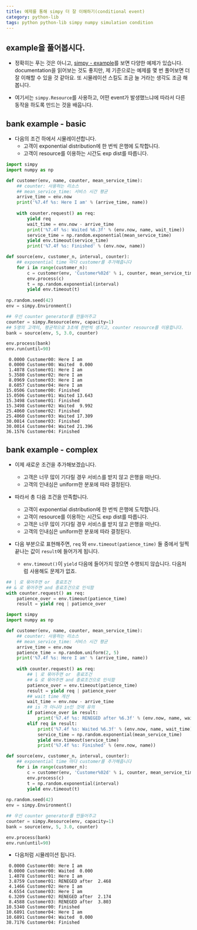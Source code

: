 ```yaml
---
title: 예제를 통해 simpy 더 잘 이해하기(conditional event)
category: python-lib
tags: python python-lib simpy numpy simulation condition
---
```


## example을 풀어봅시다.

- 정확히는 푸는 것은 아니고, [simpy - example](http://simpy.readthedocs.io/en/latest/examples/index.html)를 보면 다양한 예제가 있습니다. documentation을 읽어보는 것도 좋지만, 제 기준으로는 예제를 몇 번 풀어보면 더 잘 이해할 수 있을 것 같아요. 또 시뮬레이션 스킬도 조금 늘 거라는 생각도 조금 해봅니다. 

- 여기서는 `simpy.Resource`를 사용하고, 어떤 event가 발생했느냐에 따라서 다른 동작을 하도록 만드는 것을 배웁니다. 

## bank example - basic 

- 다음의 조건 하에서 시뮬레이션합니다. 
    - 고객이 exponential distribution에 한 번씩 은행에 도착합니다. 
    - 고객이 resource를 이용하는 시간도 exp dist를 따릅니다.

```python
import simpy 
import numpy as np 

def customer(env, name, counter, mean_service_time):
    ## counter: 사용하는 리소스 
    ## mean_service_time: 서비스 시간 평균 
    arrive_time = env.now
    print('%7.4f %s: Here I am' % (arrive_time, name))
    
    with counter.request() as req:
        yield req 
        wait_time = env.now - arrive_time
        print('%7.4f %s: Waited %6.3f' % (env.now, name, wait_time))
        service_time = np.random.exponential(mean_service_time)
        yield env.timeout(service_time)
        print('%7.4f %s: Finished' % (env.now, name))

def source(env, customer_n, interval, counter):
    ## exponential time 마다 customer를 추가해줍니다
    for i in range(customer_n):
        c = customer(env, 'Customer%02d' % i, counter, mean_service_time=5.0)
        env.process(c)
        t = np.random.exponential(interval)
        yield env.timeout(t)
        
np.random.seed(42)
env = simpy.Environment()

## 우선 counter generator를 만들어주고 
counter = simpy.Resource(env, capacity=1)
## 5명의 고객이, 평균적으로 3초에 한번씩 생기고, counter resource를 이용합니다. 
bank = source(env, 5, 3.0, counter)

env.process(bank)
env.run(until=90)
```

```
 0.0000 Customer00: Here I am
 0.0000 Customer00: Waited  0.000
 1.4078 Customer01: Here I am
 5.3580 Customer02: Here I am
 8.0969 Customer03: Here I am
 8.6057 Customer04: Here I am
15.0506 Customer00: Finished
15.0506 Customer01: Waited 13.643
15.3498 Customer01: Finished
15.3498 Customer02: Waited  9.992
25.4060 Customer02: Finished
25.4060 Customer03: Waited 17.309
30.0014 Customer03: Finished
30.0014 Customer04: Waited 21.396
36.1576 Customer04: Finished
```

## bank example - complex 

- 이제 새로운 조건을 추가해보겠습니다. 
    - 고객은 너무 많이 기다릴 경우 서비스를 받지 않고 은행을 떠난다. 
    - 고객의 인내심은 uniform한 분포에 따라 결정된다. 

- 따라서 총 다음 조건을 만족합니다. 
    - 고객이 exponential distribution에 한 번씩 은행에 도착합니다. 
    - 고객이 resource를 이용하는 시간도 exp dist를 따릅니다.
    - 고객은 너무 많이 기다릴 경우 서비스를 받지 않고 은행을 떠난다. 
    - 고객의 인내심은 uniform한 분포에 따라 결정된다. 

- 다음 부분으로 표현해주면, `req` 와 `env.timeout(patience_time)` 둘 중에서 일찍 끝나는 값이 `result`에 들어가게 됩니다. 
    - `env.timeout()`이 `yield` 다음에 들어가지 않으면 수행되지 않습니다. 다음처럼 사용해도 문제가 없죠. 

```python
## | 로 묶어주면 or  종료조건
## & 로 묶어주면 and 종료조건으로 인식함 
with counter.request() as req:
    patience_over = env.timeout(patience_time) 
    result = yield req | patience_over
```

```python
import simpy 
import numpy as np 

def customer(env, name, counter, mean_service_time):
    ## counter: 사용하는 리소스 
    ## mean_service_time: 서비스 시간 평균 
    arrive_time = env.now
    patience_time = np.random.uniform(2, 5)
    print('%7.4f %s: Here I am' % (arrive_time, name))
    
    with counter.request() as req:
        ## | 로 묶어주면 or  종료조건
        ## & 로 묶어주면 and 종료조건으로 인식함 
        patience_over = env.timeout(patience_time) 
        result = yield req | patience_over
        ## wait time 게산 
        wait_time = env.now - arrive_time
        ## is 가 아니라 in인 것에 유의
        if patience_over in result:
            print('%7.4f %s: RENEGED after %6.3f' % (env.now, name, wait_time))
        elif req in result:
            print('%7.4f %s: Waited %6.3f' % (env.now, name, wait_time))
            service_time = np.random.exponential(mean_service_time)
            yield env.timeout(service_time)
            print('%7.4f %s: Finished' % (env.now, name))

def source(env, customer_n, interval, counter):
    ## exponential time 마다 customer를 추가해줍니다
    for i in range(customer_n):
        c = customer(env, 'Customer%02d' % i, counter, mean_service_time=8.0)
        env.process(c)
        t = np.random.exponential(interval)
        yield env.timeout(t)
        
np.random.seed(42)
env = simpy.Environment()

## 우선 counter generator를 만들어주고 
counter = simpy.Resource(env, capacity=1)
bank = source(env, 5, 3.0, counter)

env.process(bank)
env.run(until=90)
```

- 다음처럼 시뮬레이션 됩니다. 

```
 0.0000 Customer00: Here I am
 0.0000 Customer00: Waited  0.000
 1.4078 Customer01: Here I am
 3.8759 Customer01: RENEGED after  2.468
 4.1466 Customer02: Here I am
 4.6554 Customer03: Here I am
 6.3209 Customer02: RENEGED after  2.174
 8.4588 Customer03: RENEGED after  3.803
10.5340 Customer00: Finished
10.6891 Customer04: Here I am
10.6891 Customer04: Waited  0.000
38.7176 Customer04: Finished
```